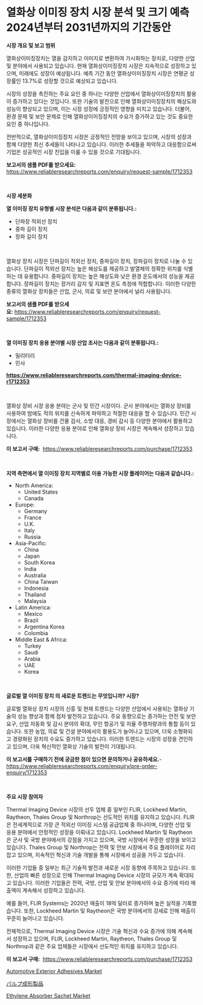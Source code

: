<p><h1>열화상 이미징 장치 시장 분석 및 크기 예측 2024년부터 2031년까지의 기간동안</h1></p><p><strong>시장 개요 및 보고 범위</strong></p>
<p><p>열화상이미징장치는 열을 감지하고 이미지로 변환하여 가시화하는 장치로, 다양한 산업 및 분야에서 사용되고 있습니다. 현재 열화상이미징장치 시장은 지속적으로 성장하고 있으며, 미래에도 성장이 예상됩니다. 예측 기간 동안 열화상이미징장치 시장은 연평균 성장률인 13.7%로 성장할 것으로 예상되고 있습니다.</p><p>시장의 성장을 촉진하는 주요 요인 중 하나는 다양한 산업에서 열화상이미징장치의 활용이 증가하고 있다는 것입니다. 또한 기술의 발전으로 인해 열화상이미징장치의 해상도와 성능이 향상되고 있으며, 이는 시장 성장에 긍정적인 영향을 미치고 있습니다. 더불어, 환경 문제 및 보안 문제로 인해 열화상이미징장치의 수요가 증가하고 있는 것도 중요한 요인 중 하나입니다.</p><p>전반적으로, 열화상이미징장치 시장은 긍정적인 전망을 보이고 있으며, 시장의 성장과 함께 다양한 최신 추세들이 나타나고 있습니다. 이러한 추세들을 파악하고 대응함으로써 기업은 성공적인 시장 진입을 이룰 수 있을 것으로 기대됩니다.</p></p>
<p><strong>보고서의 샘플 PDF를 받으세요:</strong> <a href="https://www.reliableresearchreports.com/enquiry/request-sample/1712353">https://www.reliableresearchreports.com/enquiry/request-sample/1712353</a></p>
<p>&nbsp;</p>
<p><strong>시장 세분화</strong></p>
<p><strong>열 이미징 장치 유형별 시장 분석은 다음과 같이 분류됩니다.:</strong></p>
<p><ul><li>단파장 적외선 장치</li><li>중파 길이 장치</li><li>장파 길이 장치</li></ul></p>
<p>&nbsp;</p>
<p><p>열화상 장치 시장은 단파길이 적외선 장치, 중파길이 장치, 장파길이 장치로 나눌 수 있습니다. 단파길이 적외선 장치는 높은 해상도를 제공하고 발열체의 정확한 위치를 식별하는 데 유용합니다. 중파길이 장치는 높은 해상도와 낮은 환경 온도에서의 성능을 제공합니다. 장파길이 장치는 장거리 감지 및 지표면 온도 측정에 적합합니다. 이러한 다양한 종류의 열화상 장치들은 산업, 군사, 의료 및 보안 분야에서 널리 사용됩니다.</p></p>
<p><strong>보고서의 샘플 PDF를 받으세요:</strong>&nbsp;<a href="https://www.reliableresearchreports.com/enquiry/request-sample/1712353">https://www.reliableresearchreports.com/enquiry/request-sample/1712353</a></p>
<p>&nbsp;</p>
<p><strong> 열 이미징 장치 응용 분야별 시장 산업 조사는 다음과 같이 분류됩니다.:</strong></p>
<p><ul><li>밀리터리</li><li>민사</li></ul></p>
<p><strong><a href="https://www.reliableresearchreports.com/thermal-imaging-device-r1712353">https://www.reliableresearchreports.com/thermal-imaging-device-r1712353</a></strong></p>
<p>&nbsp;</p>
<p><p>열화상 장비 시장 응용 분야는 군사 및 민간 시장이다. 군사 분야에서는 열화상 장비를 사용하여 밤에도 적의 위치를 신속하게 파악하고 적절한 대응을 할 수 있습니다. 민간 시장에서는 열화상 장비를 건물 검사, 소방 대응, 경비 감시 등 다양한 분야에서 활용하고 있습니다. 이러한 다양한 응용 분야로 인해 열화상 장비 시장은 계속해서 성장하고 있습니다.</p></p>
<p><strong>이 보고서 구매:</strong>&nbsp; <a href="https://www.reliableresearchreports.com/purchase/1712353">https://www.reliableresearchreports.com/purchase/1712353</a></p>
<p>&nbsp;</p>
<p><strong>지역 측면에서 열 이미징 장치 지역별로 이용 가능한 시장 플레이어는 다음과 같습니다.:</strong></p>
<p><ul>
    <li>
        North America:
        <ul>
            <li>United States</li>
            <li>Canada</li>
        </ul>
    </li>
    <li>
        Europe:
        <ul>
            <li>Germany</li>
            <li>France</li>
            <li>U.K.</li>
            <li>Italy</li>
            <li>Russia</li>
        </ul>
    </li>
    <li>
        Asia-Pacific:
        <ul>
            <li>China</li>
            <li>Japan</li>
            <li>South Korea</li>
            <li>India</li>
            <li>Australia</li>
            <li>China Taiwan</li>
            <li>Indonesia</li>
            <li>Thailand</li>
            <li>Malaysia</li>
        </ul>
    </li>
    <li>
        Latin America:
        <ul>
            <li>Mexico</li>
            <li>Brazil</li>
            <li>Argentina Korea</li>
            <li>Colombia</li>
        </ul>
    </li>
    <li>
        Middle East & Africa:
        <ul>
            <li>Turkey</li>
            <li>Saudi</li>
            <li>Arabia</li>
            <li>UAE</li>
            <li>Korea</li>
        </ul>
    </li>
    </ul></p>
<p>&nbsp;</p>
<p><strong>글로벌 열 이미징 장치 의 새로운 트렌드는 무엇입니까? 시장?</strong></p>
<p><p>글로벌 열화상 장치 시장의 신흥 및 현재 트렌드는 다양한 산업에서 사용되는 열화상 기술의 성능 향상과 함께 점차 발전하고 있습니다. 주요 동향으로는 증가하는 안전 및 보안 요구, 산업 자동화 및 감시 분야의 확대, 무인 항공기 및 자율 주행차량과의 통합 등이 있습니다. 또한 농업, 의료 및 건설 분야에서의 활용도가 늘어나고 있으며, 더욱 소형화되고 경량화된 장치의 수요도 증가하고 있습니다. 이러한 트렌드는 시장의 성장을 견인하고 있으며, 더욱 혁신적인 열화상 기술의 발전이 기대됩니다.</p></p>
<p><strong>이 보고서를 구매하기 전에 궁금한 점이 있으면 문의하거나 공유하세요.</strong>- <a href="https://www.reliableresearchreports.com/enquiry/pre-order-enquiry/1712353">https://www.reliableresearchreports.com/enquiry/pre-order-enquiry/1712353</a></p>
<p>&nbsp;</p>
<p><strong>주요 시장 참여자</strong></p>
<p><p>Thermal Imaging Device 시장의 선두 업체 중 일부인 FLIR, Lockheed Martin, Raytheon, Thales Group 및 Northrop는 선도적인 위치를 유지하고 있습니다. FLIR은 전세계적으로 가장 큰 적외선 이미징 시스템 공급업체 중 하나이며, 다양한 산업 및 응용 분야에서 안정적인 성장을 이뤄내고 있습니다. Lockheed Martin 및 Raytheon은 군사 및 국방 분야에서의 강점을 가지고 있으며, 국방 시장에서 꾸준한 성장을 보이고 있습니다. Thales Group 및 Northrop는 전력 및 안보 시장에서 주요 플레이어로 자리 잡고 있으며, 지속적인 혁신과 기술 개발을 통해 시장에서 성공을 거두고 있습니다.</p><p>이러한 기업들 중 일부는 최근 기술적 발전과 새로운 시장 동향에 주목하고 있습니다. 또한, 산업의 빠른 성장으로 인해 Thermal Imaging Device 시장의 규모가 계속 확대되고 있습니다. 이러한 기업들은 전력, 국방, 산업 및 안보 분야에서의 수요 증가에 따라 매출액이 계속해서 성장하고 있습니다.</p><p>예를 들어, FLIR Systems는 2020년 매출이 18억 달러로 증가하며 높은 실적을 기록했습니다. 또한, Lockheed Martin 및 Raytheon은 국방 분야에서의 강세로 인해 매출이 꾸준히 늘어나고 있습니다.</p><p>전체적으로, Thermal Imaging Device 시장은 기술 혁신과 수요 증가에 의해 계속해서 성장하고 있으며, FLIR, Lockheed Martin, Raytheon, Thales Group 및 Northrop과 같은 주요 업체들은 시장에서 선도적인 위치를 유지하고 있습니다.</p></p>
<p><strong>이 보고서 구매:</strong>&nbsp;&nbsp;<a href="https://www.reliableresearchreports.com/purchase/1712353">https://www.reliableresearchreports.com/purchase/1712353</a></p>
<p><p><a href="https://www.linkedin.com/pulse/automotive-exterior-adhesives-market-size-growing-forecasted-sjzre?trackingId=n9iPob5iLjtIPh3HwTI%2F8w%3D%3D">Automotive Exterior Adhesives Market</a></p><p><a href="https://github.com/lily-u-genius/Market-Research-Report-List-1/blob/main/897589025696.md">パルプ成形製品</a></p><p><a href="https://www.linkedin.com/pulse/ethylene-absorber-sachet-market-provides-detailed-segmentation-o9uve?trackingId=ycSL68FFKBgrS7KIYnGyMg%3D%3D">Ethylene Absorber Sachet Market</a></p></p>